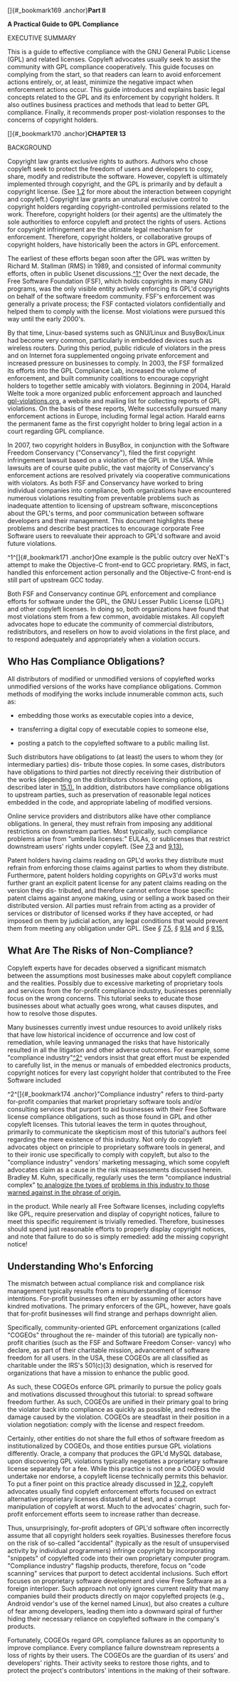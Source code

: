 
[]{#_bookmark169 .anchor}**Part II**

**A Practical Guide to GPL Compliance**

EXECUTIVE SUMMARY

This is a guide to effective compliance with the GNU General Public
License (GPL) and related licenses. Copyleft advocates usually seek to
assist the community with GPL compliance cooperatively. This guide
focuses on complying from the start, so that readers can learn to
avoid enforcement actions entirely, or, at least, minimize the
negative impact when enforcement actions occur. This guide introduces
and explains basic legal concepts related to the GPL and its
enforcement by copyright holders. It also outlines business practices
and methods that lead to better GPL compliance. Finally, it recommends
proper post-violation responses to the concerns of copyright holders.

[]{#_bookmark170 .anchor}**CHAPTER 13**

BACKGROUND

Copyright law grants exclusive rights to authors. Authors who chose
copyleft seek to protect the freedom of users and developers to copy,
share, modify and redistribute the software. However, copyleft is
ultimately implemented through copyright, and the GPL is primarily and
by default a copyright license. (See
[1.2](#how-does-software-become-free) for more about the interaction
between copyright and copyleft.) Copyright law grants an unnatural
exclusive control to copyright holders regarding copyright-controlled
permissions related to the work. Therefore, copyright holders (or
their agents) are the ultimately the sole authorities to enforce
copyleft and protect the rights of users. Actions for copyright
infringement are the ultimate legal mechanism for enforcement.
Therefore, copyright holders, or collaborative groups of copyright
holders, have historically been the actors in GPL enforcement.

The earliest of these efforts began soon after the GPL was written by
Richard M. Stallman (RMS) in 1989, and consisted of informal community
efforts, often in public Usenet discussions.[^1^](#_bookmark171) Over
the next decade, the Free Software Foundation (FSF), which holds
copyrights in many GNU programs, was the only visible entity actively
enforcing its GPL'd copyrights on behalf of the software freedom
community. FSF's enforcement was generally a private process; the FSF
contacted violators confidentially and helped them to comply with the
license. Most violations were pursued this way until the early 2000's.

By that time, Linux-based systems such as GNU/Linux and BusyBox/Linux
had become very common, particularly in embedded devices such as
wireless routers. During this period, public ridicule of violators in
the press and on Internet fora supplemented ongoing private
enforcement and increased pressure on businesses to comply. In 2003,
the FSF formalized its efforts into the GPL Compliance Lab, increased
the volume of enforcement, and built community coalitions to encourage
copyright holders to together settle amicably with violators.
Beginning in 2004, Harald Welte took a more organized public
enforcement approach and launched
[gpl-violations.org,](http://gpl-violations.org/) a website and
mailing list for collecting reports of GPL violations. On the basis of
these reports, Welte successfully pursued many enforcement actions in
Europe, including formal legal action. Harald earns the permanent fame
as the first copyright holder to bring legal action in a court
regarding GPL compliance.

In 2007, two copyright holders in BusyBox, in conjunction with the
Software Freedom Conservancy ("Conservancy"), filed the first
copyright infringement lawsuit based on a violation of the GPL in the
USA. While lawsuits are of course quite public, the vast majority of
Conservancy's enforcement actions are resolved privately via
cooperative communications with violators. As both FSF and Conservancy
have worked to bring individual companies into compliance, both
organizations have encountered numerous violations resulting from
preventable problems such as inadequate attention to licensing of
upstream software, misconceptions about the GPL's terms, and poor
communication between software developers and their management. This
document highlights these problems and describe best practices to
encourage corporate Free Software users to reevaluate their approach
to GPL'd software and avoid future violations.

^1^[]{#_bookmark171 .anchor}One example is the public outcry over
NeXT's attempt to make the Objective-C front-end to GCC proprietary.
RMS, in fact, handled this enforcement action personally and the
Objective-C front-end is still part of upstream GCC today.

Both FSF and Conservancy continue GPL enforcement and compliance
efforts for software under the GPL, the GNU Lesser Public License
(LGPL) and other copyleft licenses. In doing so, both organizations
have found that most violations stem from a few common, avoidable
mistakes. All copyleft advocates hope to educate the community of
commercial distributors, redistributors, and resellers on how to avoid
violations in the first place, and to respond adequately and
appropriately when a violation occurs.

## Who Has Compliance Obligations?

All distributors of modified or unmodified versions of copylefted
works unmodified versions of the works have compliance obligations.
Common methods of modifying the works include innumerable common acts,
such as:

-   embedding those works as executable copies into a device,

-   transferring a digital copy of executable copies to someone else,

-   posting a patch to the copylefted software to a public mailing list.

Such distributors have obligations to (at least) the users to whom
they (or intermediary parties) dis- tribute those copies. In some
cases, distributors have obligations to third parties not directly
receiving their distribution of the works (depending on the
distributors chosen licensing options, as described later in
[15.1).](#binary-distribution-permission) In addition, distributors
have compliance obligations to upstream parties, such as preservation
of reasonable legal notices embedded in the code, and appropriate
labeling of modified versions.

Online service providers and distributors alike have other compliance
obligations. In general, they must refrain from imposing any
additional restrictions on downstream parties. Most typically, such
compliance problems arise from "umbrella licenses:" EULAs, or
sublicenses that restrict downstream users' rights under copyleft.
(See [7.3](#gplv2-6-gpl-my-one-and-only) and
[9.13).](#gplv3-10-explicit-downstream-license)

Patent holders having claims reading on GPL'd works they distribute
must refrain from enforcing those claims against parties to whom they
distribute. Furthermore, patent holders holding copyrights on GPLv3'd
works must further grant an explicit patent license for any patent
claims reading on the version they dis- tributed, and therefore cannot
enforce those specific patent claims against anyone making, using or
selling a work based on their distributed version. All parties must
refrain from acting as a provider of services or distributor of
licensed works if they have accepted, or had imposed on them by
judicial action, any legal conditions that would prevent them from
meeting any obligation under GPL. (See *§*
[7.5,](#gplv2-7-give-software-liberty-or-give-it-death) *§*
[9.14](#gplv3-11-explicit-patent-licensing) and *§*
[9.15.](#gplv3-12-familiar-as-gplv2-7)

## What Are The Risks of Non-Compliance?

Copyleft experts have for decades observed a significant mismatch
between the assumptions most businesses make about copyleft compliance
and the realities. Possibly due to excessive marketing of proprietary
tools and services from the for-profit compliance industry, businesses
perennially focus on the wrong concerns. This tutorial seeks to
educate those businesses about what actually goes wrong, what causes
disputes, and how to resolve those disputes.

Many businesses currently invest undue resources to avoid unlikely
risks that have low historical incidence of occurrence and low cost of
remediation, while leaving unmanaged the risks that have historically
resulted in all the litigation and other adverse outcomes. For
example, some "compliance industry"[^2^](#_bookmark174) vendors insist
that great effort must be expended to carefully list, in the menus or
manuals of embedded electronics products, copyright notices for every
last copyright holder that contributed to the Free Software included

^2^[]{#_bookmark174 .anchor}"Compliance industry" refers to
third-party for-profit companies that market proprietary software
tools and/or consulting services that purport to aid businesses with
their Free Software license compliance obligations, such as those
found in GPL and other copyleft licenses. This tutorial leaves the
term in quotes throughout, primarily to communicate the skepticism
most of this tutorial's authors feel regarding the mere existence of
this industry. Not only do copyleft advocates object on principle to
proprietary software tools in general, and to their ironic use
specifically to comply with copyleft, but also to the "compliance
industry" vendors' marketing messaging, which some copyleft advocates
claim as a cause in the risk misassessments discussed herein. Bradley
M. Kuhn, specifically, regularly uses the term "compliance industrial
complex" [to analogize the types
of](http://en.wikipedia.org/wiki/Military-industrial_complex)
[problems in this industry to those warned against in the phrase of
origin.](http://en.wikipedia.org/wiki/Military-industrial_complex)

in the product. While nearly all Free Software licenses, including
copylefts like GPL, require preservation and display of copyright
notices, failure to meet this specific requirement is trivially
remedied. Therefore, businesses should spend just reasonable efforts
to properly display copyright notices, and note that failure to do so
is simply remedied: add the missing copyright notice!

## Understanding Who's Enforcing

The mismatch between actual compliance risk and compliance risk
management typically results from a misunderstanding of licensor
intentions. For-profit businesses often err by assuming other actors
have kindred motivations. The primary enforcers of the GPL, however,
have goals that for-profit businesses will find strange and perhaps
downright alien.

Specifically, community-oriented GPL enforcement organizations (called
"COGEOs" throughout the re- mainder of this tutorial) are typically
non-profit charities (such as the FSF and Software Freedom Conser-
vancy) who declare, as part of their charitable mission, advancement
of software freedom for all users. In the USA, these COGEOs are all
classified as charitable under the IRS's 501(c)(3) designation, which
is reserved for organizations that have a mission to enhance the
public good.

As such, these COGEOs enforce GPL primarily to pursue the policy goals
and motivations discussed throughout this tutorial: to spread software
freedom further. As such, COGEOs are unified in their primary goal to
bring the violator back into compliance as quickly as possible, and
redress the damage caused by the violation. COGEOs are steadfast in
their position in a violation negotiation: comply with the license and
respect freedom.

Certainly, other entities do not share the full ethos of software
freedom as institutionalized by COGEOs, and those entities pursue GPL
violations differently. Oracle, a company that produces the GPL'd
MySQL database, upon discovering GPL violations typically negotiates a
proprietary software license separately for a fee. While this practice
is not one a COGEO would undertake nor endorse, a copyleft license
technically permits this behavior. To put a finer point on this
practice already discussed in [12.2,](#business-models) copyleft
advocates usually find copyleft enforcement efforts focused on extract
alternative proprietary licenses distasteful at best, and a corrupt
manipulation of copyleft at worst. Much to the advocates' chagrin,
such for-profit enforcement efforts seem to increase rather than
decrease.

Thus, unsurprisingly, for-profit adopters of GPL'd software often
incorrectly assume that all copyright holders seek royalties.
Businesses therefore focus on the risk of so-called "accidental"
(typically as the result of unsupervised activity by individual
programmers) infringe copyright by incorporating "snippets" of
copylefted code into their own proprietary computer program.
"Compliance industry" flagship products, therefore, focus on "code
scanning" services that purport to detect accidental inclusions. Such
effort focuses on proprietary software development and view Free
Software as a foreign interloper. Such approach not only ignores
current reality that many companies build their products directly on
major copylefted projects (e.g., Android vendor's use of the kernel
named Linux), but also creates a culture of fear among developers,
leading them into a downward spiral of further hiding their necessary
reliance on copylefted software in the company's products.

Fortunately, COGEOs regard GPL compliance failures as an opportunity
to improve compliance. Every compliance failure downstream represents
a loss of rights by their users. The COGEOs are the guardian of its
users' and developers' rights. Their activity seeks to restore those
rights, and to protect the project's contributors' intentions in the
making of their software.

